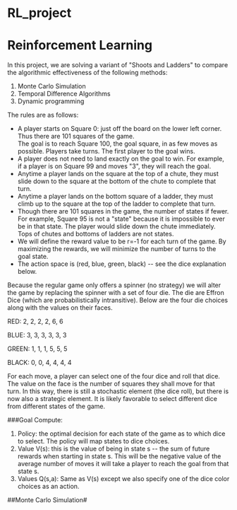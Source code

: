 # RL_project
# Reinforcement Learning

In this project, we are solving a variant of "Shoots and Ladders" to compare the algorithmic effectiveness of the following methods:
1. Monte Carlo Simulation
2. Temporal Difference Algorithms
3. Dynamic programming

The rules are as follows:

- A player starts on Square 0: just off the board on the lower left corner.   Thus there are 101 squares of the game.  
The goal is to reach Square 100, the goal square, in as few moves as possible.
Players take turns.  The first player to the goal wins.  
- A player does not need to land exactly on the goal to win.  For example, if a player is on Square 99 and moves "3", they will reach the goal.
- Anytime a player lands on the square at the top of a chute, they must slide down to the square at the bottom of the chute to complete that turn.
- Anytime a player lands on the bottom square of a ladder, they must climb up to the square at the top of the ladder to complete that turn.
- Though there are 101 squares in the game, the number of states if fewer.   For example, Square 95 is not a "state" because it is impossible to ever be in that state.  The player would slide down the chute immediately.   Tops of chutes and bottoms of ladders are not states.  
- We will define the reward value to be r=-1 for each turn of the game.  By maximizing the rewards, we will minimize the number of turns to the goal state.  
- The action space is (red, blue, green, black) -- see the dice explanation below.

Because the regular game only offers a spinner (no strategy) we will alter the game by replacing the spinner with a set of four die.    The die are Effron Dice (which are probabilistically intransitive).    Below are the four die choices along with the values on their faces.  

RED:  2, 2, 2, 2, 6, 6

BLUE: 3, 3, 3, 3, 3, 3

GREEN: 1, 1, 1, 5, 5, 5

BLACK: 0, 0, 4, 4, 4, 4

For each move, a player can select one of the four dice and roll that dice.   The value on the face is the number of squares they shall move for that turn.  In this way, there is still a stochastic element (the dice roll), but there is now also a strategic element.  It is likely favorable to select different dice from different states of the game.

###Goal
Compute:
1. Policy: the optimal decision for each state of the game as to which
dice to select.   The policy will map states to dice choices.
2. Value V(s):  this is the value of being in state s -- the sum of future rewards when starting in state s.    This will be the negative value of the average number of moves it will take a player to reach the goal from that state s.  
3. Values Q(s,a):  Same as V(s) except we also specify one of the dice color choices as an action.

##Monte Carlo Simulation#
